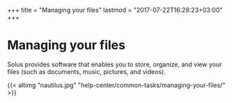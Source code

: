 +++
title = "Managing your files"
lastmod = "2017-07-22T16:28:23+03:00"
+++
# Managing your files

Solus provides software that enables you to store, organize, and view your files (such as documents, music, pictures, and videos).

{{< altimg "nautilus.jpg" "help-center/common-tasks/managing-your-files/" >}}